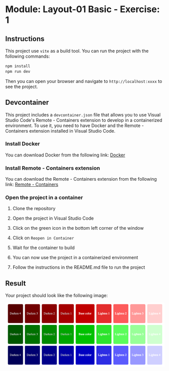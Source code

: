 # Module: Layout-01 Basic - Exercise: 1

## Instructions

This project use `vite` as a build tool. You can run the project with the following commands:

```bash
npm install
npm run dev
```

Then you can open your browser and navigate to `http://localhost:xxxx` to see the project.

## Devcontainer

This project includes a `devcontainer.json` file that allows you to use Visual Studio Code's Remote - Containers extension to develop in a containerized environment. To use it, you need to have Docker and the Remote - Containers extension installed in Visual Studio Code.

### Install Docker

You can download Docker from the following link: [Docker](https://www.docker.com/products/docker-desktop)

### Install Remote - Containers extension

You can download the Remote - Containers extension from the following link: [Remote - Containers](https://marketplace.visualstudio.com/items?itemName=ms-vscode-remote.remote-containers)

### Open the project in a container

1. Clone the repository

2. Open the project in Visual Studio Code

3. Click on the green icon in the bottom left corner of the window

4. Click on `Reopen in Container`

5. Wait for the container to build

6. You can now use the project in a containerized environment

7. Follow the instructions in the README.md file to run the project

## Result

Your project should look like the following image:

![Result](./assets/result.png)
